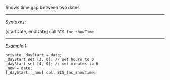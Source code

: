 Shows time gap between two dates.


---
*Syntaxes:*

[startDate, endDate] call `BIS_fnc_showTime`

---
*Example 1:*

```sqf
private _dayStart = date;
_dayStart set [3, 0]; // set hours to 0
_dayStart set [4, 0]; // set minutes to 0
_now = date;
[_dayStart, _now] call BIS_fnc_showTime;
```
